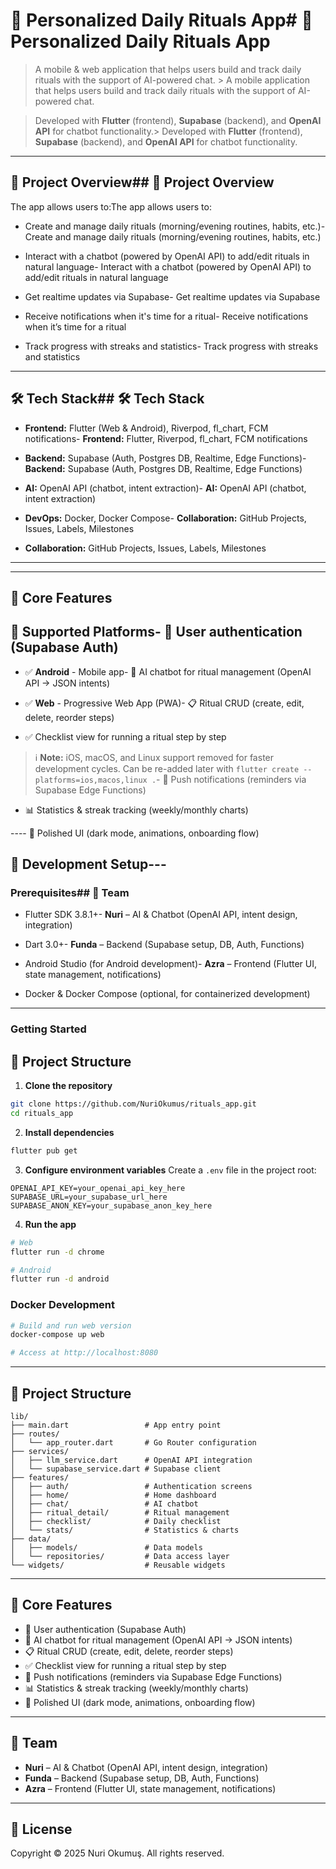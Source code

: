 # 🌱 Personalized Daily Rituals App# 🌱 Personalized Daily Rituals App



> A mobile & web application that helps users build and track daily rituals with the support of AI-powered chat.  > A mobile application that helps users build and track daily rituals with the support of AI-powered chat.  

> Developed with **Flutter** (frontend), **Supabase** (backend), and **OpenAI API** for chatbot functionality.> Developed with **Flutter** (frontend), **Supabase** (backend), and **OpenAI API** for chatbot functionality.



------



## 🚀 Project Overview## 🚀 Project Overview

The app allows users to:The app allows users to:

- Create and manage daily rituals (morning/evening routines, habits, etc.)- Create and manage daily rituals (morning/evening routines, habits, etc.)

- Interact with a chatbot (powered by OpenAI API) to add/edit rituals in natural language- Interact with a chatbot (powered by OpenAI API) to add/edit rituals in natural language

- Get realtime updates via Supabase- Get realtime updates via Supabase

- Receive notifications when it's time for a ritual- Receive notifications when it’s time for a ritual

- Track progress with streaks and statistics- Track progress with streaks and statistics



------



## 🛠 Tech Stack## 🛠 Tech Stack

- **Frontend:** Flutter (Web & Android), Riverpod, fl_chart, FCM notifications- **Frontend:** Flutter, Riverpod, fl_chart, FCM notifications

- **Backend:** Supabase (Auth, Postgres DB, Realtime, Edge Functions)- **Backend:** Supabase (Auth, Postgres DB, Realtime, Edge Functions)

- **AI:** OpenAI API (chatbot, intent extraction)- **AI:** OpenAI API (chatbot, intent extraction)

- **DevOps:** Docker, Docker Compose- **Collaboration:** GitHub Projects, Issues, Labels, Milestones

- **Collaboration:** GitHub Projects, Issues, Labels, Milestones

---

---

## 📱 Core Features

## 📱 Supported Platforms- 🔑 User authentication (Supabase Auth)  

- ✅ **Android** - Mobile app- 💬 AI chatbot for ritual management (OpenAI API → JSON intents)  

- ✅ **Web** - Progressive Web App (PWA)- 📋 Ritual CRUD (create, edit, delete, reorder steps)  

- ✅ Checklist view for running a ritual step by step  

> ℹ️ **Note:** iOS, macOS, and Linux support removed for faster development cycles. Can be re-added later with `flutter create --platforms=ios,macos,linux .`- 🔔 Push notifications (reminders via Supabase Edge Functions)  

- 📊 Statistics & streak tracking (weekly/monthly charts)  

---- 🎨 Polished UI (dark mode, animations, onboarding flow)  



## 🔧 Development Setup---



### Prerequisites## 👥 Team

- Flutter SDK 3.8.1+- **Nuri** – AI & Chatbot (OpenAI API, intent design, integration)  

- Dart 3.0+- **Funda** – Backend (Supabase setup, DB, Auth, Functions)  

- Android Studio (for Android development)- **Azra** – Frontend (Flutter UI, state management, notifications)  

- Docker & Docker Compose (optional, for containerized development)

---

### Getting Started

## 📂 Project Structure

1. **Clone the repository**
```bash
git clone https://github.com/NuriOkumus/rituals_app.git
cd rituals_app
```

2. **Install dependencies**
```bash
flutter pub get
```

3. **Configure environment variables**
Create a `.env` file in the project root:
```env
OPENAI_API_KEY=your_openai_api_key_here
SUPABASE_URL=your_supabase_url_here
SUPABASE_ANON_KEY=your_supabase_anon_key_here
```

4. **Run the app**
```bash
# Web
flutter run -d chrome

# Android
flutter run -d android
```

### Docker Development
```bash
# Build and run web version
docker-compose up web

# Access at http://localhost:8080
```

---

## 📂 Project Structure
```
lib/
├── main.dart                 # App entry point
├── routes/
│   └── app_router.dart       # Go Router configuration
├── services/
│   ├── llm_service.dart      # OpenAI API integration
│   └── supabase_service.dart # Supabase client
├── features/
│   ├── auth/                 # Authentication screens
│   ├── home/                 # Home dashboard
│   ├── chat/                 # AI chatbot
│   ├── ritual_detail/        # Ritual management
│   ├── checklist/            # Daily checklist
│   └── stats/                # Statistics & charts
├── data/
│   ├── models/               # Data models
│   └── repositories/         # Data access layer
└── widgets/                  # Reusable widgets
```

---

## 🔑 Core Features
- 🔑 User authentication (Supabase Auth)  
- 💬 AI chatbot for ritual management (OpenAI API → JSON intents)  
- 📋 Ritual CRUD (create, edit, delete, reorder steps)  
- ✅ Checklist view for running a ritual step by step  
- 🔔 Push notifications (reminders via Supabase Edge Functions)  
- 📊 Statistics & streak tracking (weekly/monthly charts)  
- 🎨 Polished UI (dark mode, animations, onboarding flow)  

---

## 👥 Team
- **Nuri** – AI & Chatbot (OpenAI API, intent design, integration)  
- **Funda** – Backend (Supabase setup, DB, Auth, Functions)  
- **Azra** – Frontend (Flutter UI, state management, notifications)  

---

## 📜 License
Copyright © 2025 Nuri Okumuş. All rights reserved.
